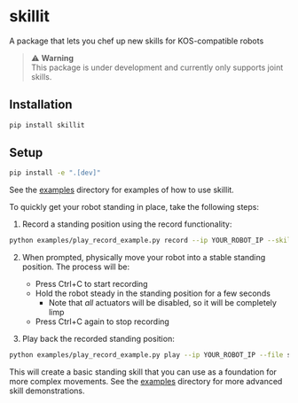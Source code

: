# skillit

A package that lets you chef up new skills for KOS-compatible robots

> ⚠️ **Warning**  
 This package is under development and currently only supports joint skills.


## Installation

```bash
pip install skillit
```

## Setup
```bash
pip install -e ".[dev]"
```

See the [examples](examples) directory for examples of how to use skillit.

To quickly get your robot standing in place, take the following steps:

1. Record a standing position using the record functionality:
```bash
python examples/play_record_example.py record --ip YOUR_ROBOT_IP --skill-name standing
```

2. When prompted, physically move your robot into a stable standing position. The process will be:
   - Press Ctrl+C to start recording
   - Hold the robot steady in the standing position for a few seconds
       - Note that *all* actuators will be disabled, so it will be completely limp
   - Press Ctrl+C again to stop recording

3. Play back the recorded standing position:
```bash
python examples/play_record_example.py play --ip YOUR_ROBOT_IP --file standing.json
```

This will create a basic standing skill that you can use as a foundation for more complex movements. See the [examples](examples) directory for more advanced skill demonstrations.

